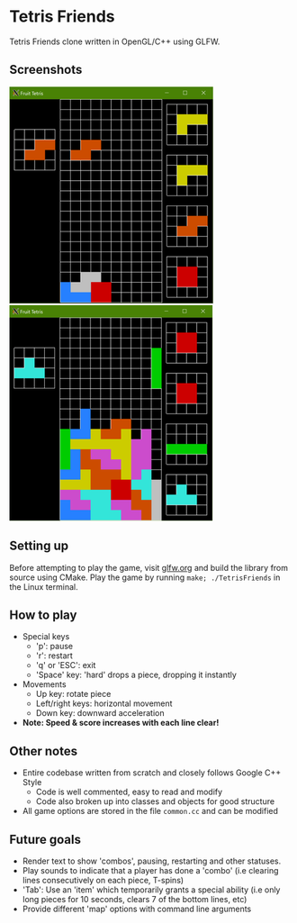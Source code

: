 # Tetris Friends

Tetris Friends clone written in OpenGL/C++ using GLFW.

## Screenshots

![Alt text](screenshots/8.png?raw=true "Screenshot 1") &nbsp; &nbsp; &nbsp; ![Alt text](screenshots/9.png?raw=true "Screenshot 2")

## Setting up

Before attempting to play the game, visit [glfw.org](https://www.glfw.org/) and build the library from source using CMake.
Play the game by running ```make; ./TetrisFriends``` in the Linux terminal.

## How to play

- Special keys
  - 'p': pause
  - 'r': restart
  - 'q' or 'ESC': exit
  - 'Space' key: 'hard' drops a piece, dropping it instantly
- Movements
  - Up key: rotate piece
  - Left/right keys: horizontal movement
  - Down key: downward acceleration
- **Note: Speed & score increases with each line clear!**

## Other notes

- Entire codebase written from scratch and closely follows Google C++ Style
  - Code is well commented, easy to read and modify
  - Code also broken up into classes and objects for good structure
- All game options are stored in the file ```common.cc``` and can be modified

## Future goals

- Render text to show 'combos', pausing, restarting and other statuses.
- Play sounds to indicate that a player has done a 'combo' (i.e clearing lines consecutively on each piece, T-spins)
- 'Tab': Use an 'item' which temporarily grants a special ability (i.e only long pieces for 10 seconds, clears 7 of the bottom lines, etc)
- Provide different 'map' options with command line arguments
